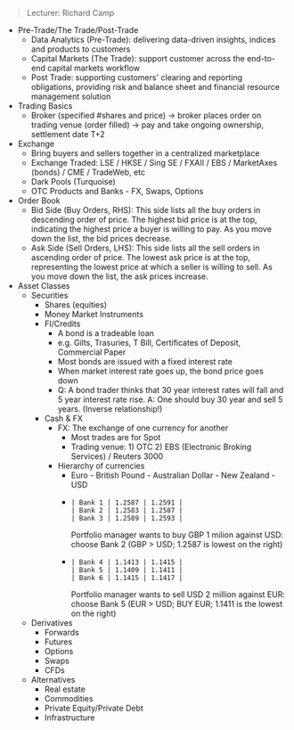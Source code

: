 >Lecturer: Richard Camp

- Pre-Trade/The Trade/Post-Trade
    - Data Analytics (Pre-Trade): delivering data-driven insights, indices and products to customers
    - Capital Markets (The Trade): support customer across the end-to-end capital markets workflow
    - Post Trade: supporting customers' clearing and reporting obligations, providing risk and balance sheet and financial resource management solution
- Trading Basics
    - Broker (specified #shares and price) -> broker places order on trading venue (order filled) -> pay and take ongoing ownership, settlement date T+2
-  Exchange
    - Bring buyers and sellers together in a centralized marketplace
    - Exchange Traded: LSE / HKSE / Sing SE / FXAII / EBS / MarketAxes (bonds) / CME / TradeWeb, etc
    - Dark Pools (Turquoise)
    - OTC Products and Banks - FX, Swaps, Options
- Order Book
    - Bid Side (Buy Orders, RHS): This side lists all the buy orders in descending order of price. The highest bid price is at the top, indicating the highest price a buyer is willing to pay. As you move down the list, the bid prices decrease.
    - Ask Side (Sell Orders, LHS): This side lists all the sell orders in ascending order of price. The lowest ask price is at the top, representing the lowest price at which a seller is willing to sell. As you move down the list, the ask prices increase.
- Asset Classes
    - Securities
        - Shares (equities)
        - Money Market Instruments 
        - FI/Credits
            - A bond is a tradeable loan
            - e.g. Gilts, Trasuries, T Bill, Certificates of Deposit, Commercial Paper
            - Most bonds are issued with a fixed interest rate
            - When market interest rate goes up, the bond price goes down
            - Q: A bond trader thinks that 30 year interest rates will fall and 5 year interest rate rise. A: One should buy 30 year and sell 5 years. (Inverse relationship!)
        - Cash & FX
            - FX: The exchange of one currency for another
                - Most trades are for Spot
                - Trading venue: 1) OTC 2) EBS (Electronic Broking Services) / Reuters 3000
            - Hierarchy of currencies
                - Euro - British Pound - Australian Dollar - New Zealand - USD
                - ```
                  | Bank 1 | 1.2587 | 1.2591 |
                  | Bank 2 | 1.2583 | 1.2587 |
                  | Bank 3 | 1.2589 | 1.2593 |
                  ```
                  Portfolio manager wants to buy GBP 1 milion against USD: choose Bank 2 (GBP > USD; 1.2587 is lowest on the right)
                - ```
                  | Bank 4 | 1.1413 | 1.1415 |
                  | Bank 5 | 1.1409 | 1.1411 |
                  | Bank 6 | 1.1415 | 1.1417 |
                  ```
                  Portfolio manager wants to sell USD 2 million against EUR: choose Bank 5 (EUR > USD; BUY EUR; 1.1411 is the lowest on the right)
    - Derivatives
        - Forwards
        - Futures
        - Options
        - Swaps
        - CFDs 
    - Alternatives
        - Real estate
        - Commodities
        - Private Equity/Private Debt
        - Infrastructure     
